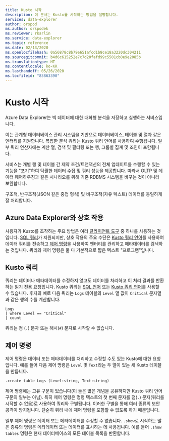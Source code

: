 ```yaml
---
title: Kusto 시작
description: 이 문서는 Kusto를 시작하는 방법을 설명합니다.
services: data-explorer
author: orspod
ms.author: orspodek
ms.reviewer: rkarlin
ms.service: data-explorer
ms.topic: reference
ms.date: 02/13/2020
ms.openlocfilehash: 0a56878c8b79e651afcd1b8ce18a3220dc304211
ms.sourcegitcommit: b4d6c615252e7c7d20fafd99c5501cb0e9e2085b
ms.translationtype: HT
ms.contentlocale: ko-KR
ms.lasthandoff: 05/26/2020
ms.locfileid: "83863390"
---
```

# <a name="getting-started-with-kusto"></a>Kusto 시작

Azure Data Explorer는 빅 데이터에 대한 대화형 분석을 저장하고 실행하는 서비스입니다.

이는 관계형 데이터베이스 관리 시스템을 기반으로 데이터베이스, 테이블 및 열과 같은 엔터티를 지원합니다. 복잡한 분석 쿼리는 Kusto 쿼리 언어를 사용하여 수행됩니다. 일부 쿼리 연산자에는 계산 열, 검색 및 필터링 또는 행, 그룹별 집계 및 조인이 포함됩니다.

서비스는 개별 행 및 테이블 간 제약 조건/트랜잭션의 전체 업데이트를 수행할 수 있는 기능을 "포기"하여 탁월한 데이터 수집 및 쿼리 성능을 제공합니다. 따라서 OLTP 및 데이터 웨어하우징과 같은 시나리오를 위해 기존 RDBMS 시스템을 바꾸는 것이 아니라 보완합니다.

구조적, 반구조적(JSON 같은 중첩 형식) 및 비구조적(자유 텍스트) 데이터를 동일하게 잘 처리합니다.

## <a name="interacting-with-azure-data-explorer"></a>Azure Data Explorer와 상호 작용

사용자가 Kusto를 조작하는 주요 방법은 여러 [클라이언트 도구](../tools/index.md) 중 하나를 사용하는 것입니다. [SQL 쿼리](../api/tds/t-sql.md)가 지원되지만, 상호 작용의 주요 수단은 [Kusto 쿼리 언어](../query/index.md)를 사용하여 데이터 쿼리를 전송하고 [제어 명령](../management/index.md)을 사용하여 엔터티를 관리하고 메타데이터를 검색하는 것입니다. 쿼리와 제어 명령은 둘 다 기본적으로 짧은 텍스트 "프로그램"입니다.

## <a name="kusto-queries"></a>Kusto 쿼리

쿼리는 데이터나 메타데이터를 수정하지 않고도 데이터를 처리하고 이 처리 결과를 반환하는 읽기 전용 요청입니다. Kusto 쿼리는 [SQL 언어](../api/tds/t-sql.md) 또는 [Kusto 쿼리 언어](../query/index.md)를 사용할 수 있습니다. 후자의 예로 다음 쿼리는 `Logs` 테이블의 `Level` 열 값이 `Critical` 문자열과 같은 행의 수를 계산합니다.

```kusto
Logs
| where Level == "Critical"
| count
```

쿼리는 점 (`.`) 문자 또는 해시(`#`) 문자로 시작할 수 없습니다.

## <a name="control-commands"></a>제어 명령

제어 명령은 데이터 또는 메타데이터를 처리하고 수정할 수도 있는 Kusto에 대한 요청입니다. 예를 들어 다음 제어 명령은 `Level` 및 `Text`라는 두 열이 있는 새 Kusto 테이블을 만듭니다.

```kusto
.create table Logs (Level:string, Text:string)
```

제어 명령에는 고유 구문이 있습니다(이 둘은 많은 개념을 공유하지만 Kusto 쿼리 언어 구문의 일부는 아님). 특히 제어 명령은 명령 텍스트의 첫 번째 문자를 점(`.`) 문자(쿼리를 시작할 수 없음)로 사용하여 쿼리와 구별됩니다.
이러한 구별을 통해 여러 종류의 보안 공격이 방지됩니다. 단순히 쿼리 내에 제어 명령을 포함할 수 없도록 하기 때문입니다.

일부 제어 명령은 데이터 또는 메타데이터를 수정할 수 없습니다. `.show`로 시작하는 많은 종류의 명령은 메타데이터 또는 데이터를 표시하는 데 사용됩니다. 예를 들어 `.show tables` 명령은 현재 데이터베이스의 모든 테이블 목록을 반환합니다.
